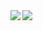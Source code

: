 <a href="https://github.com/HPaulson/">
  <img align="left" src="https://github-readme-stats.vercel.app/api?username=HPaulson&show_icons=true?count_private=true" />
</a>
<a href="https://github.com/HPaulson/">
  <img align="left" src="https://github-readme-stats.vercel.app/api/top-langs/?username=hpaulson&layout=compact" />
</a>
